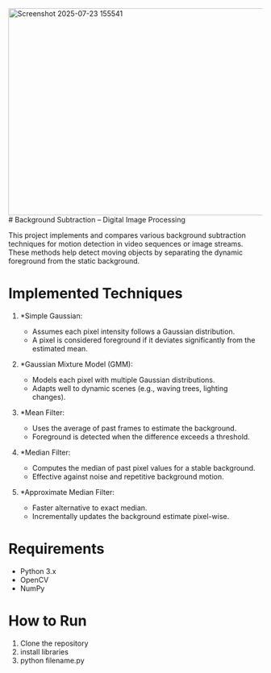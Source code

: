 <img width="1361" height="411" alt="Screenshot 2025-07-23 155541" src="https://github.com/user-attachments/assets/0b9e8f1a-249e-4ba4-8b92-c054aac9e1fa" />
# Background Subtraction – Digital Image Processing

This project implements and compares various background subtraction techniques for motion detection in video sequences or image streams. These methods help detect moving objects by separating the dynamic foreground from the static background.

# Implemented Techniques

1. *Simple Gaussian:
   - Assumes each pixel intensity follows a Gaussian distribution.
   - A pixel is considered foreground if it deviates significantly from the estimated mean.

2. *Gaussian Mixture Model (GMM):
   - Models each pixel with multiple Gaussian distributions.
   - Adapts well to dynamic scenes (e.g., waving trees, lighting changes).

3. *Mean Filter:
   - Uses the average of past frames to estimate the background.
   - Foreground is detected when the difference exceeds a threshold.

4. *Median Filter:
   - Computes the median of past pixel values for a stable background.
   - Effective against noise and repetitive background motion.

5. *Approximate Median Filter:
   - Faster alternative to exact median.
   - Incrementally updates the background estimate pixel-wise.

# Requirements

- Python 3.x
- OpenCV
- NumPy
  
 # How to Run
 
1. Clone the repository
2. install libraries
3. python filename.py
 
